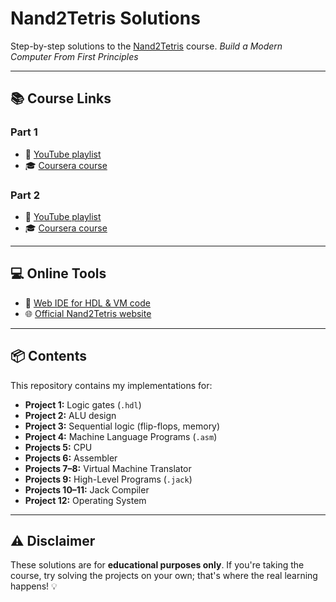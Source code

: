 # Nand2Tetris Solutions

Step-by-step solutions to the [Nand2Tetris](https://www.nand2tetris.org/) course. *Build a Modern Computer From First Principles*

---

## 📚 Course Links

### Part 1
- 🎥 [YouTube playlist](https://www.youtube.com/playlist?list=PLNMIACtpT9BfztU0P92qlw8Gd4vxvvfT1)
- 🎓 [Coursera course](https://www.coursera.org/learn/build-a-computer)

### Part 2 
- 🎥 [YouTube playlist](https://www.youtube.com/playlist?list=PLrDd_kMiAuNmllp9vuPqCuttC1XL9VyVh)
- 🎓 [Coursera course](https://www.coursera.org/learn/nand2tetris2)

---

## 💻 Online Tools

- 🔧 [Web IDE for HDL & VM code](https://nand2tetris.github.io/web-ide/chip/)
- 🌐 [Official Nand2Tetris website](https://www.nand2tetris.org/)

---

## 📦 Contents

This repository contains my implementations for:

- **Project 1:** Logic gates (`.hdl`)
- **Project 2:** ALU design
- **Project 3:** Sequential logic (flip-flops, memory)
- **Project 4:** Machine Language Programs (`.asm`)
- **Projects 5:** CPU
- **Projects 6:** Assembler
- **Projects 7–8:** Virtual Machine Translator
- **Projects 9:** High-Level Programs (`.jack`)
- **Projects 10–11:** Jack Compiler
- **Project 12:** Operating System

---

## ⚠️ Disclaimer

These solutions are for **educational purposes only**. If you're taking the course, try solving the projects on your own; that's where the real learning happens! 💡
